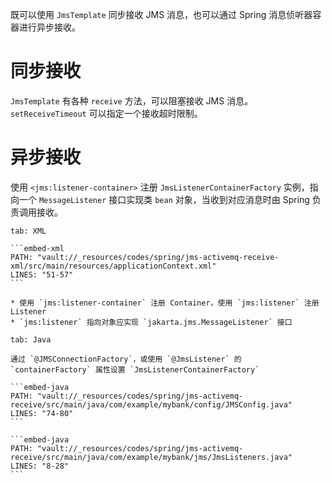 既可以使用 `JmsTemplate` 同步接收 JMS 消息，也可以通过 Spring 消息侦听器容器进行异步接收。

# 同步接收

`JmsTemplate` 有各种 `receive` 方法，可以阻塞接收 JMS 消息。`setReceiveTimeout` 可以指定一个接收超时限制。

# 异步接收

使用 `<jms:listener-container>` 注册 `JmsListenerContainerFactory` 实例，指向一个 `MessageListener` 接口实现类 `bean` 对象，当收到对应消息时由 Spring 负责调用接收。

````tabs
tab: XML

```embed-xml
PATH: "vault://_resources/codes/spring/jms-activemq-receive-xml/src/main/resources/applicationContext.xml"
LINES: "51-57"
```

* 使用 `jms:listener-container` 注册 Container，使用 `jms:listener` 注册 Listener
* `jms:listener` 指向对象应实现 `jakarta.jms.MessageListener` 接口

tab: Java

通过 `@JMSConnectionFactory`，或使用 `@JmsListener` 的 `containerFactory` 属性设置 `JmsListenerContainerFactory`

```embed-java
PATH: "vault://_resources/codes/spring/jms-activemq-receive/src/main/java/com/example/mybank/config/JMSConfig.java"
LINES: "74-80"
```

```embed-java
PATH: "vault://_resources/codes/spring/jms-activemq-receive/src/main/java/com/example/mybank/jms/JmsListeners.java"
LINES: "8-28"
```
````
